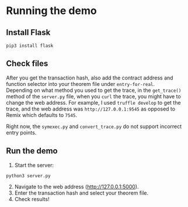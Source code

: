 # Running the demo
## Install Flask
```shell
pip3 install flask
```
## Check files
After you get the transaction hash, also add the contract address and function selector into your theorem file under ```entry-for-real```.  
Depending on what method you used to get the trace, in the ```get_trace()``` method of the ```server.py``` file, when you ```curl``` the trace, you might have to change the web address. For example, I used ```truffle develop``` to get the trace, and the web address was ```http://127.0.0.1:9545``` as opposed to Remix which defaults to ```7545```.  

Right now, the ```symexec.py``` and ```convert_trace.py``` do not support incorrect entry points.
## Run the demo
1. Start the server:
```shell
python3 server.py
```
2. Navigate to the web address (http://127.0.0.1:5000). 
3. Enter the transaction hash and select your theorem file.
4. Check results!
